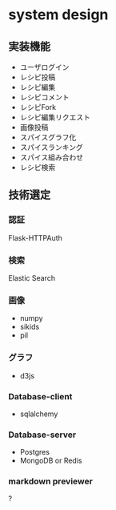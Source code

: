 # system design
## 実装機能
* ユーザログイン
* レシピ投稿
* レシピ編集
* レシピコメント
* レシピFork
* レシピ編集リクエスト
* 画像投稿
* スパイスグラフ化
* スパイスランキング
* スパイス組み合わせ
* レシピ検索

## 技術選定
### 認証
Flask-HTTPAuth

### 検索
Elastic Search

### 画像
* numpy
* sikids
* pil

### グラフ
* d3js

### Database-client
* sqlalchemy

### Database-server
* Postgres
* MongoDB or Redis

### markdown previewer
?


